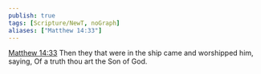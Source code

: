 ```yaml
---
publish: true
tags: [Scripture/NewT, noGraph]
aliases: ["Matthew 14:33"]
---
```

[Matthew 14:33](https://churchofjesuschrist.org/study/scriptures/nt/matt/14?lang=eng&id=p33#p33) Then they that were in the ship came and worshipped him, saying, Of a truth thou art the Son of God.

